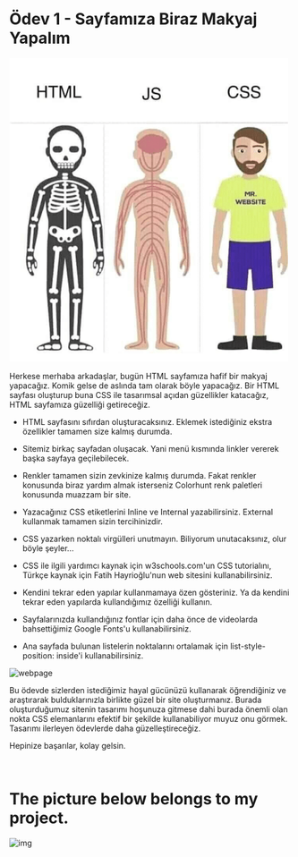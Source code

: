 # Ödev 1 - Sayfamıza Biraz Makyaj Yapalım

![img](https://raw.githubusercontent.com/Kodluyoruz/taskforce/main/css/odev1/figures/htmlcssjs.png)

Herkese merhaba arkadaşlar, bugün HTML sayfamıza hafif bir makyaj yapacağız. Komik gelse de aslında tam olarak böyle yapacağız. Bir HTML sayfası oluşturup buna CSS ile tasarımsal açıdan güzellikler katacağız, HTML sayfamıza güzelliği getireceğiz.

* HTML sayfasını sıfırdan oluşturacaksınız. Eklemek istediğiniz ekstra özellikler tamamen size kalmış durumda.

* Sitemiz birkaç sayfadan oluşacak. Yani menü kısmında linkler vererek başka sayfaya geçilebilecek.

* Renkler tamamen sizin zevkinize kalmış durumda. Fakat renkler konusunda biraz yardım almak isterseniz Colorhunt renk paletleri konusunda muazzam bir site.

* Yazacağınız CSS etiketlerini Inline ve Internal yazabilirsiniz. External kullanmak tamamen sizin tercihinizdir.

* CSS yazarken noktalı virgülleri unutmayın. Biliyorum unutacaksınız, olur böyle şeyler...

* CSS ile ilgili yardımcı kaynak için w3schools.com'un CSS tutorialını, Türkçe kaynak için Fatih Hayrioğlu'nun web sitesini kullanabilirsiniz.

* Kendini tekrar eden yapılar kullanmamaya özen gösteriniz. Ya da kendini tekrar eden yapılarda kullandığımız özelliği kullanın.

* Sayfalarınızda kullandığınız fontlar için daha önce de videolarda bahsettiğimiz Google Fonts'u kullanabilirsiniz.

* Ana sayfada bulunan listelerin noktalarını ortalamak için list-style-position: inside'i kullanabilirsiniz.

![webpage](https://raw.githubusercontent.com/Kodluyoruz/taskforce/main/css/odev1/figures/webpage.gif)

Bu ödevde sizlerden istediğimiz hayal gücünüzü kullanarak öğrendiğiniz ve araştırarak bulduklarınızla birlikte güzel bir site oluşturmanız. Burada oluşturduğumuz sitenin tasarımı hoşunuza gitmese dahi burada önemli olan nokta CSS elemanlarını efektif bir şekilde kullanabiliyor muyuz onu görmek. Tasarımı ilerleyen ödevlerde daha güzelleştireceğiz.

Hepinize başarılar, kolay gelsin.

<br>

# The picture below belongs to my project.

![img](images/Project-Image.gif)
